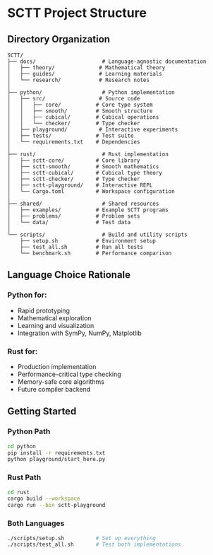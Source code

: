 # SCTT Project Structure

## Directory Organization

```
SCTT/
├── docs/                     # Language-agnostic documentation
│   ├── theory/              # Mathematical theory
│   ├── guides/              # Learning materials
│   └── research/            # Research notes
│
├── python/                   # Python implementation
│   ├── src/                 # Source code
│   │   ├── core/           # Core type system
│   │   ├── smooth/         # Smooth structure
│   │   ├── cubical/        # Cubical operations
│   │   └── checker/        # Type checker
│   ├── playground/          # Interactive experiments
│   ├── tests/              # Test suite
│   └── requirements.txt    # Dependencies
│
├── rust/                     # Rust implementation
│   ├── sctt-core/          # Core library
│   ├── sctt-smooth/        # Smooth mathematics
│   ├── sctt-cubical/       # Cubical type theory
│   ├── sctt-checker/       # Type checker
│   ├── sctt-playground/    # Interactive REPL
│   └── Cargo.toml          # Workspace configuration
│
├── shared/                   # Shared resources
│   ├── examples/           # Example SCTT programs
│   ├── problems/           # Problem sets
│   └── data/               # Test data
│
└── scripts/                  # Build and utility scripts
    ├── setup.sh            # Environment setup
    ├── test_all.sh         # Run all tests
    └── benchmark.sh        # Performance comparison
```

## Language Choice Rationale

### Python for:
- Rapid prototyping
- Mathematical exploration
- Learning and visualization
- Integration with SymPy, NumPy, Matplotlib

### Rust for:
- Production implementation
- Performance-critical type checking
- Memory-safe core algorithms
- Future compiler backend

## Getting Started

### Python Path
```bash
cd python
pip install -r requirements.txt
python playground/start_here.py
```

### Rust Path
```bash
cd rust
cargo build --workspace
cargo run --bin sctt-playground
```

### Both Languages
```bash
./scripts/setup.sh          # Set up everything
./scripts/test_all.sh       # Test both implementations
```